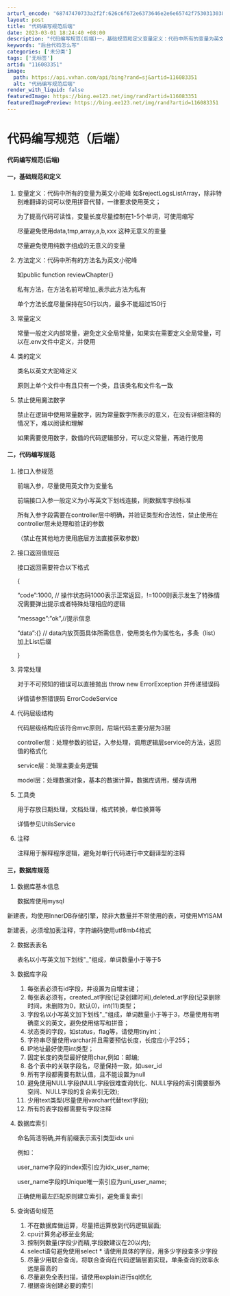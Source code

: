 ```yaml
---
arturl_encode: "68747470733a2f2f:626c6f672e6373646e2e6e65742f753031303830353130392f:61727469636c652f64657461696c732f313136303833333531"
layout: post
title: "代码编写规范后端"
date: 2023-03-01 18:24:40 +08:00
description: "代码编写规范(后端)一，基础规范和定义变量定义：代码中所有的变量为英文小驼峰 如$rejectLog"
keywords: "后台代码怎么写"
categories: ['未分类']
tags: ['无标签']
artid: "116083351"
image:
  path: https://api.vvhan.com/api/bing?rand=sj&artid=116083351
  alt: "代码编写规范后端"
render_with_liquid: false
featuredImage: https://bing.ee123.net/img/rand?artid=116083351
featuredImagePreview: https://bing.ee123.net/img/rand?artid=116083351
---
```


# 代码编写规范（后端）

#### 代码编写规范(后端)

#### 一，基础规范和定义

1. 变量定义：代码中所有的变量为英文小驼峰 如$rejectLogsListArray，除非特别难翻译的词可以使用拼音代替，一律要求使用英文；
     
   为了提高代码可读性，变量长度尽量控制在1-5个单词，可使用缩写
     
   尽量避免使用data,tmp,array,a,b,xxx 这种无意义的变量
     
   尽量避免使用纯数字组成的无意义的变量
2. 方法定义：代码中所有的方法名为英文小驼峰
     
   如public function reviewChapter{}
     
   私有方法，在方法名前可增加\_表示此方法为私有
     
   单个方法长度尽量保持在50行以内，最多不能超过150行
3. 常量定义
     
   常量一般定义内部常量，避免定义全局常量，如果实在需要定义全局常量，可以在.env文件中定义，并使用
4. 类的定义
     
   类名以英文大驼峰定义
     
   原则上单个文件中有且只有一个类，且该类名和文件名一致
5. 禁止使用魔法数字
     
   禁止在逻辑中使用常量数字，因为常量数字所表示的意义，在没有详细注释的情况下，难以阅读和理解
     
   如果需要使用数字，数值的代码逻辑部分，可以定义常量，再进行使用

#### 二，代码编写规范

1. 接口入参规范
     
   前端入参，尽量使用英文作为变量名
     
   前端接口入参一般定义为小写英文下划线连接，同数据库字段标准
     
   所有入参字段需要在controller层中明确，并验证类型和合法性，禁止使用在controller层未处理和验证的参数
     
   （禁止在其他地方使用底层方法直接获取参数）
2. 接口返回值规范
     
   接口返回需要符合以下格式
     
   {
     
   “code”:1000, // 操作状态码1000表示正常返回，!=1000则表示发生了特殊情况需要弹出提示或者特殊处理相应的逻辑
     
   “message”:”ok”,//提示信息
     
   “data”:{} // data内放页面具体所需信息，使用类名作为属性名，多条（list）加上List后缀
     
   }
3. 异常处理
     
   对于不可预知的错误可以直接抛出 throw new ErrorException 并传递错误码
     
   详情请参照错误码 ErrorCodeService
4. 代码层级结构
     
   代码层级结构应该符合mvc原则，后端代码主要分层为3层
     
   controller层：处理参数的验证，入参处理，调用逻辑层service的方法，返回值的格式化
     
   service层：处理主要业务逻辑
     
   model层：处理数据对象，基本的数据计算，数据库调用，缓存调用
5. 工具类
     
   用于存放日期处理，文档处理，格式转换，单位换算等
     
   详情参见UtilsService
6. 注释
     
   注释用于解释程序逻辑，避免对单行代码进行中文翻译型的注释

#### 三，数据库规范

1. 数据库基本信息
     
   数据库使用mysql

新建表，均使用InnerDB存储引擎，除非大数量并不常使用的表，可使用MYISAM
  
新建表，必须增加表注释，字符编码使用utf8mb4格式

2. 数据表表名
     
   表名以小写英文加下划线"\_"组成，单词数量小于等于5
3. 数据库字段

   1. 每张表必须有id字段，并设置为自增主键；
   2. 每张表必须有，created\_at字段(记录创建时间),deleted\_at字段(记录删除时间，未删除为0，默认0)，int(11)类型；
   3. 字段名以小写英文加下划线"\_"组成，单词数量小于等于3，尽量使用有明确意义的英文，避免使用缩写和拼音；
   4. 状态类的字段，如status，flag等，请使用tinyint；
   5. 字符串尽量使用varchar并且需要预估长度，长度应小于255；
   6. IP地址最好使用int类型；
   7. 固定长度的类型最好使用char,例如：邮编;
   8. 各个表中的关联字段名，尽量保持一致，如user\_id
   9. 所有字段都需要有默认值，且不能设置为null
   10. 避免使用NULL字段(NULL字段很难查询优化、NULL字段的索引需要额外空间、NULL字段的复合索引无效);
   11. 少用text类型(尽量使用varchar代替text字段);
   12. 所有的表字段都需要有字段注释
4. 数据库索引
     
   命名简洁明确,并有前缀表示索引类型idx uni
     
   例如：
     
   user\_name字段的index索引应为idx\_user\_name;
     
   user\_name字段的Unique唯一索引应为uni\_user\_name;
     
   正确使用最左匹配原则建立索引，避免重复索引
5. 查询语句规范

   1. 不在数据库做运算，尽量把运算放到代码逻辑层面;
   2. cpu计算务必移至业务层;
   3. 控制列数量(字段少而精,字段数建议在20以内);
   4. select语句避免使用select * 请使用具体的字段，用多少字段查多少字段
   5. 尽量少用联合查询，将联合查询在代码逻辑层面实现，单条查询的效率永远是最高的
   6. 尽量避免全表扫描，请使用explain进行sql优化
   7. 根据查询创建必要的索引